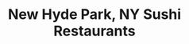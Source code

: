 ---
layout: city
title: New Hyde Park, NY Sushi Restaurants
permalink: /new-york/new-hyde-park/
stateAbbr: NY
stateName: New York
cityName: New Hyde Park

---
